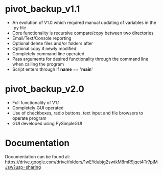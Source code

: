 # pivot_backup_v1.1
- An evolution of V1.0 which required manual updating of variables in the .py file
- Core functionality is recursive compare/copy between two directories
- Email/Text/Console reporting
- Optional delete files and/or folders after
- Optional copy if newly modified
- Completely command line operated
- Pass arguments for desired functionality through the command line when calling the program
- Script enters through if __name__ == '__main__'

# pivot_backup_v2.0
- Full functionality of V1.1
- Completely GUI operated
- Use of checkboxes, radio buttons, text input and file browsers to operate program
- GUI developed using PySimpleGUI

# Documentation
Documentation can be found at:
https://drive.google.com/drive/folders/1wEYdubjg2swtkM8mR9jqet4Tr7pjMJsw?usp=sharing
